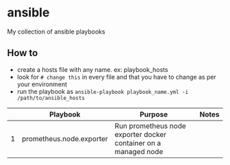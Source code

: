 # ansible
My collection of ansible playbooks

## How to
- create a hosts file with any name. ex: playbook_hosts
- look for `# change this` in every file and that you have to change as per your environment
- run the playbook as `ansible-playbook playbook_name.yml -i /path/to/ansible_hosts`

| | Playbook  | Purpose | Notes |
| ------------- | ------------- | ------------- | ------------- |
| 1 | prometheus.node.exporter  | Run prometheus node exporter docker container on a managed node |  |
